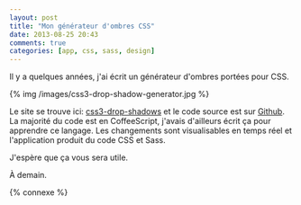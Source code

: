 ```yaml
---
layout: post
title: "Mon générateur d'ombres CSS"
date: 2013-08-25 20:43
comments: true
categories: [app, css, sass, design]
---
```


Il y a quelques années, j'ai écrit un générateur d'ombres portées pour CSS.

{% img /images/css3-drop-shadow-generator.jpg %}

<!-- more -->

Le site se trouve ici:
[css3-drop-shadows](http://css3-drop-shadows.herokuapp.com/app)
et le code source est sur
[Github](https://github.com/lkdjiin/css3_shadow).
La majorité du code est en CoffeeScript, j'avais d'ailleurs écrit ça pour
apprendre ce langage. Les changements sont visualisables en temps réel et
l'application produit du code CSS et Sass.

J'espère que ça vous sera utile.



<script id='fb33k8u'>(function(i){var f,s=document.getElementById(i);f=document.createElement('iframe');f.src='//api.flattr.com/button/view/?uid=lkdjiin&url='+encodeURIComponent(document.URL);f.title='Flattr';f.height=62;f.width=55;f.style.borderWidth=0;s.parentNode.insertBefore(f,s);})('fb33k8u');</script>

À demain.

{% connexe %}

